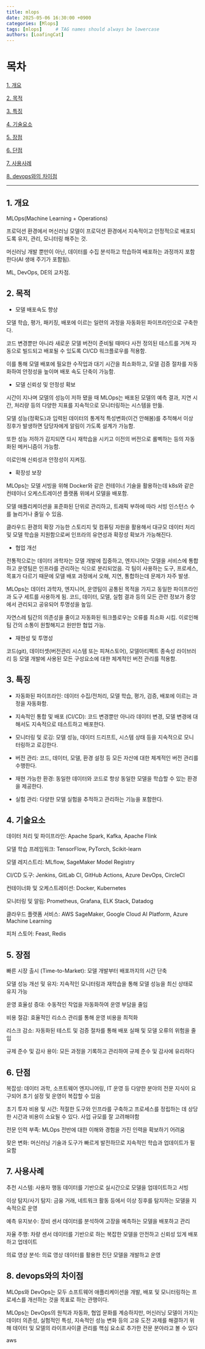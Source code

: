 ```yaml
---
title: mlops
date: 2025-05-06 16:30:00 +0900
categories: [Mlops]
tags: [mlops]     # TAG names should always be lowercase
authors: [LoafingCat]
---
```



# 목차

[1. 개요](#1-개요)

[2. 목적](#2-목적)

[3. 특징](#3-특징)

[4. 기술요소](#4-기술요소)

[5. 장점](#5-장점)

[6. 단점](#6-단점)

[7. 사용사례](#7-사용사례)

[8. devops와의 차이점](#8-devops와의-차이점)




----------------------------------------

## 1. 개요


MLOps(Machine Learning + Operations)

프로덕션 환경에서 머신러닝 모델이 프로덕션 환경에서 지속적이고 안정적으로 배포되도록 유지, 관리, 모니터링 해주는 것.

머신러닝 개발 뿐만이 아닌, 데이터를 수집 분석하고 학습하여 배포하는 과정까지 포함한다(AI 생애 주기가 포함됨).

ML, DevOps, DE의 교차점.


## 2. 목적


- 모델 배포속도 향상

모델 학습, 평가, 패키징, 배포에 이르는 일련의 과정을 자동화된 파이프라인으로 구축한다. 

코드 변경뿐만 아니라 새로운 모델 버전이 준비될 때마다 사전 정의된 테스트를 거쳐 자동으로 빌드되고 배포될 수 있도록 CI/CD 워크플로우를 적용함. 

이를 통해 모델 배포에 필요한 수작업과 대기 시간을 최소화하고, 모델 검증 절차를 자동화하여 안정성을 높이며 배포 속도 단축이 가능함.

- 모델 신뢰성 및 안정성 확보

시간이 지나며 모델의 성능이 저하 됐을 때 MLOps는 배포된 모델의 예측 결과, 지연 시간, 처리량 등의 다양한 지표를 지속적으로 모니터링하는 시스템을 만듦.

모델 성능(정확도)과 입력된 데이터의 통계적 특성변화(이건 안해봄)를 추적해서 이상 징후가 발생하면 담당자에게 알림이 가도록 설계가 가능함.

또한 성능 저하가 감지되면 다시 재학습을 시키고 이전의 버전으로 롤벡하는 등의 자동화된 메커니즘이 가능함.

이로인해 신뢰성과 안정성이 지켜짐.

- 확장성 보장

MLOps는 모델 서빙을 위해 Docker와 같은 컨테이너 기술을 활용하는데 k8s와 같은 컨테이너 오케스트레이션 플랫폼 위에서 모델을 배포함. 

모델 애플리케이션을 표준화된 단위로 관리하고, 트래픽 부하에 따라 서빙 인스턴스 수를 늘리거나 줄일 수 있음.

클라우드 환경의 확장 가능한 스토리지 및 컴퓨팅 자원을 활용해서 대규모 데이터 처리 및 모델 학습을 지원함으로써 인프라의 유연성과 확장성 확보가 가능해진다.

- 협업 개선

전통적으로는 데이터 과학자는 모델 개발에 집중하고, 엔지니어는 모델을 서비스에 통합하고  운영팀은 인프라를 관리하는 식으로 분리되었음. 각 팀이 사용하는 도구, 프로세스, 목표가 다르기 때문에 모델 배포 과정에서 오해, 지연, 통합하는데 문제가 자주 발생.

MLOps는 데이터 과학자, 엔지니어, 운영팀이 공통된 목적을 가지고 동일한 파이프라인과 도구 세트를 사용하게 됨. 코드, 데이터, 모델, 실험 결과 등의 모든 관련 정보가 중앙에서 관리되고 공유되어 투명성을 높임.

자연스레 팀간의 의존성을 줄이고 자동화된 워크플로우는 오류를 최소화 시킴. 이로인해 팀 간의 소통이 원할해지고 원만한 협업 가능.

- 재현성 및 투명성

코드(git), 데이터셋(버전관리 시스템 또는 피쳐스토어), 모델아티팩트 종속성 라이브러리 등 모델 개발에 사용된 모든 구성요소에 대한 체계적인 버전 관리를 적용함.


## 3. 특징

- 자동화된 파이프라인: 데이터 수집/전처리, 모델 학습, 평가, 검증, 배포에 이르는 과정을 자동화함.

- 지속적인 통합 및 배포 (CI/CD): 코드 변경뿐만 아니라 데이터 변경, 모델 변경에 대해서도 지속적으로 테스트하고 배포한다.

- 모니터링 및 로깅: 모델 성능, 데이터 드리프트, 시스템 상태 등을 지속적으로 모니터링하고 로깅한다.

- 버전 관리: 코드, 데이터, 모델, 환경 설정 등 모든 자산에 대한 체계적인 버전 관리를 수행한다.

- 재현 가능한 환경: 동일한 데이터와 코드로 항상 동일한 모델을 학습할 수 있는 환경을 제공한다.

- 실험 관리: 다양한 모델 실험을 추적하고 관리하는 기능을 포함한다.


## 4. 기술요소

데이터 처리 및 파이프라인: Apache Spark, Kafka, Apache Flink

모델 학습 프레임워크: TensorFlow, PyTorch, Scikit-learn

모델 레지스트리: MLflow, SageMaker Model Registry

CI/CD 도구: Jenkins, GitLab CI, GitHub Actions, Azure DevOps, CircleCI

컨테이너화 및 오케스트레이션: Docker, Kubernetes

모니터링 및 알림: Prometheus, Grafana, ELK Stack, Datadog

클라우드 플랫폼 서비스: AWS SageMaker, Google Cloud AI Platform, Azure Machine Learning

피처 스토어: Feast, Redis


## 5. 장점

빠른 시장 출시 (Time-to-Market): 모델 개발부터 배포까지의 시간 단축

모델 성능 개선 및 유지: 지속적인 모니터링과 재학습을 통해 모델 성능을 최신 상태로 유지 가능

운영 효율성 증대: 수동적인 작업을 자동화하여 운영 부담을 줄임

비용 절감: 효율적인 리소스 관리를 통해 운영 비용을 최적화

리스크 감소: 자동화된 테스트 및 검증 절차를 통해 배포 실패 및 모델 오류의 위험을 줄임

규제 준수 및 감사 용이: 모든 과정을 기록하고 관리하여 규제 준수 및 감사에 유리하다


## 6. 단점

복잡성: 데이터 과학, 소프트웨어 엔지니어링, IT 운영 등 다양한 분야의 전문 지식이 요구되어 초기 설정 및 운영이 복잡할 수 있음

초기 투자 비용 및 시간: 적절한 도구와 인프라를 구축하고 프로세스를 정립하는 데 상당한 시간과 비용이 소요될 수 있다. 사업 규모를 잘 고려해야함

전문 인력 부족: MLOps 전반에 대한 이해와 경험을 가진 인력을 확보하기 어려움

잦은 변화: 머신러닝 기술과 도구가 빠르게 발전하므로 지속적인 학습과 업데이트가 필요함


## 7. 사용사례

추천 시스템: 사용자 행동 데이터를 기반으로 실시간으로 모델을 업데이트하고 서빙

이상 탐지/사기 탐지: 금융 거래, 네트워크 활동 등에서 이상 징후를 탐지하는 모델을 지속적으로 운영

예측 유지보수: 장비 센서 데이터를 분석하여 고장을 예측하는 모델을 배포하고 관리

자율 주행: 차량 센서 데이터를 기반으로 하는 복잡한 모델을 안전하고 신뢰성 있게 배포하고 업데이트

의료 영상 분석: 의료 영상 데이터를 활용한 진단 모델을 개발하고 운영


## 8. devops와의 차이점

MLOps와 DevOps는 모두 소프트웨어 애플리케이션을 개발, 배포 및 모니터링하는 프로세스를 개선하는 것을 목표로 하는 관행이다.

MLOps는 DevOps의 원칙과 자동화, 협업 문화를 계승하지만, 머신러닝 모델이 가지는 데이터 의존성, 실험적인 특성, 지속적인 성능 변화 등의 고유 도전 과제를 해결하기 위해 데이터 및 모델의 라이프사이클 관리를 핵심 요소로 추가한 전문 분야라고 볼 수 있다


aws